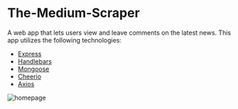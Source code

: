 # The-Medium-Scraper

A web app that lets users view and leave comments on the latest news. This app utilizes the following technologies:

* [Express][1]
* [Handlebars][2]
* [Mongoose][3]
* [Cheerio][4]
* [Axios][5] 

![homepage]('https://lh3.googleusercontent.com/pYdXW6QMQj_hF85NpTeVl2w8fKe-3_WX5TGjsaxszZdlzvbxhZG0pjDxcrLvkfaD20f5m_TN9Qig2xlL0J2fYIurk9UOLzuUzF4BCuSqNCsHoBs_is7fE2miC0G5FCPfHXM-pvroEw=w2400')


[1]: https://expressjs.com
[2]: https://handlebarsjs.com
[3]: https://mongoosejs.com
[4]: https://npmjs.com/package/cheerio
[5]: https://npmjs.com/package/axios



